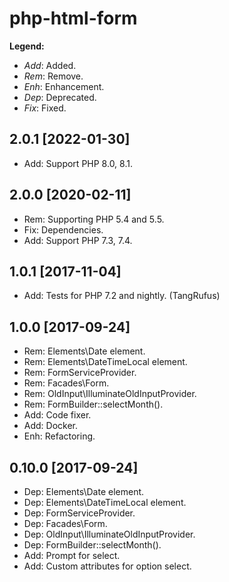 php-html-form
=============

**Legend:**

- *Add*: Added.
- *Rem*: Remove.
- *Enh*: Enhancement.
- *Dep*: Deprecated.
- *Fix*: Fixed.

2.0.1 [2022-01-30]
------------------

- Add: Support PHP 8.0, 8.1.

2.0.0 [2020-02-11]
------------------

- Rem: Supporting PHP 5.4 and 5.5.
- Fix: Dependencies.
- Add: Support PHP 7.3, 7.4.

1.0.1 [2017-11-04]
------------------

- Add: Tests for PHP 7.2 and nightly. (TangRufus)

1.0.0 [2017-09-24]
-------------------

- Rem: Elements\Date element.
- Rem: Elements\DateTimeLocal element.
- Rem: FormServiceProvider.
- Rem: Facades\Form.
- Rem: OldInput\IlluminateOldInputProvider.
- Rem: FormBuilder::selectMonth(). 
- Add: Code fixer.
- Add: Docker.
- Enh: Refactoring. 

0.10.0 [2017-09-24]
-------------------

- Dep: Elements\Date element.
- Dep: Elements\DateTimeLocal element.
- Dep: FormServiceProvider.
- Dep: Facades\Form.
- Dep: OldInput\IlluminateOldInputProvider.
- Dep: FormBuilder::selectMonth(). 
- Add: Prompt for select.
- Add: Custom attributes for option select. 
